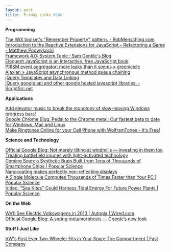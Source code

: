 ```yaml
---
layout: post
title:  Friday Links #100
---
```

**Programming**

[The WiX toolset's "Remember Property" pattern. - RobMensching.com](http://robmensching.com/blog/posts/2010/5/2/The-WiX-toolsets-Remember-Property-pattern)   
[Introduction to the Reactive Extensions for JavaScript – Refactoring a Game - Matthew Podwysocki](http://codebetter.com/blogs/matthew.podwysocki/archive/2010/05/04/introduction-to-the-reactive-extensions-for-javascript-refactoring-a-game.aspx?utm_source=feedburner&utm_medium=feed&utm_campaign=Feed%3A+CodeBetter+%28CodeBetter.Com%29)   
[Framework 4.0: System.Tuple : Sam Gentile's Blog](http://samgentile.com/Web/vs2010-and-net-framework-4-0/framework-4-0-system-tuple/?utm_source=feedburner&utm_medium=feed&utm_campaign=Feed%3A+SamGentile+%28Sam+Gentile%29&utm_content=Google+Reader)   
[Eloquent JavaScript is an interactive, free JavaScript book](http://www.downloadsquad.com/2010/05/05/eloquent-javascript-is-an-interactive-free-javascript-book/)   
[PRISM event aggregator: more leaky than it seems « greenicicle](http://greenicicleblog.com/2010/04/28/prism-event-aggregator-more-leaky-than-it-seems/)   
[Ajaxian » JavaScript asynchronous method queue chaining](http://ajaxian.com/archives/javascript-asynchronous-method-queue-chaining?utm_source=feedburner&utm_medium=feed&utm_campaign=Feed%3A+ajaxian+%28Ajaxian+Blog%29&utm_content=Google+Reader)   
[jQuery Templates and Data Linking](http://weblogs.asp.net/scottgu/archive/2010/05/07/jquery-templates-and-data-linking-and-microsoft-contributing-to-jquery.aspx)   
[jQuery google api and other google hosted javascript libraries. - ScriptSrc.net](http://scriptsrc.net/)

**Applications**

[Add elevator music to break the monotony of slow-moving Windows progress bars! ](http://www.downloadsquad.com/2010/05/03/add-elevator-music-to-windows-progress-bars/)   
[Google Chrome Blog: Pedal to the Chrome metal: Our fastest beta to date for Windows, Mac and Linux](http://chrome.blogspot.com/2010/05/pedal-to-chrome-metal-our-fastest-beta.html)   
[Make Ringtones Online for your Cell Phone with WolframTones - It's Free!](http://www.labnol.org/software/make-pleasing-ringtones-online/13597/)

**Science and Technology**

[Official Google Blog: Not merely tilting at windmills — investing in them too](http://googleblog.blogspot.com/2010/05/not-merely-tilting-at-windmills.html?utm_source=feedburner&utm_medium=feed&utm_campaign=Feed%3A+blogspot%2FMKuf+%28Official+Google+Blog%29&utm_content=Google+Reader)   
[Treating battlefield injuries with light-activated technology](http://www.sciencedaily.com/releases/2010/05/100503111824.htm?utm_source=feedburner&utm_medium=feed&utm_campaign=Feed%3A+sciencedaily+%28ScienceDaily%3A+Latest+Science+News%29)   
[Coming Soon: a Synthetic Brain Built from Tens of Thousands of Smartphone Chips | Popular Science](http://www.popsci.com/technology/article/2010-05/building-synthetic-brain-tens-thousands-smartphone-chips)   
[Nanocoating makes perfectly non-reflecting displays](http://www.sciencedaily.com/releases/2010/05/100505092627.htm?utm_source=feedburner&utm_medium=feed&utm_campaign=Feed%3A+sciencedaily+%28ScienceDaily%3A+Latest+Science+News%29)   
[A Single Molecule Computes Thousands of Times Faster than Your PC | Popular Science](http://www.popsci.com/science/article/2010-05/single-molecule-computes-thousands-times-faster-your-pc)   
[Video: "Sea Kites" Could Harness Tidal Energy For Future Power Plants | Popular Science](http://www.popsci.com/science/article/2010-05/sea-kites-could-harness-tidal-energy-future-power-plants)

**On the Web**

[We’ll See Electric Volkswagens in 2013 | Autopia | Wired.com](http://www.wired.com/autopia/2010/05/volkswagen-electric-car-2013/)   
[Official Google Blog: A spring metamorphosis — Google’s new look](http://googleblog.blogspot.com/2010/05/spring-metamorphosis-googles-new-look.html?utm_source=feedburner&utm_medium=feed&utm_campaign=Feed%3A+blogspot%2FMKuf+%28Official+Google+Blog%29)

**Stuff I Just Like**

[VW's First Ever Two-Wheeler Fits in Your Spare Tire Compartment | Fast Company](http://www.fastcompany.com/1632669/vws-first-ever-two-wheeler-fits-in-your-spare-tire-compartment?partner=homepage_newsletter)
